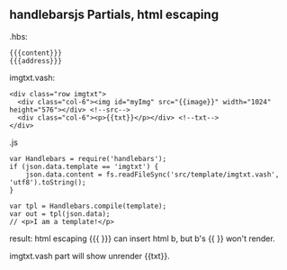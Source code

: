 ## handlebarsjs Partials, html escaping

.hbs:
```
{{{content}}}
{{{address}}}
```

imgtxt.vash:
```
<div class="row imgtxt">
  <div class="col-6"><img id="myImg" src="{{image}}" width="1024" height="576"></div> <!--src-->
  <div class="col-6"><p>{{txt}}</p></div> <!--txt-->
</div>
```

.js
```
var Handlebars = require('handlebars');
if (json.data.template == 'imgtxt') {
	json.data.content = fs.readFileSync('src/template/imgtxt.vash', 'utf8').toString();
}

var tpl = Handlebars.compile(template);
var out = tpl(json.data);
// <p>I am a template!</p>
```

result:
html escaping {{{ }}} can insert html b, but b's {{ }} won't render.

imgtxt.vash part will show unrender {{txt}}.